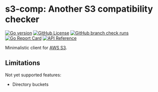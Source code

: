 # s3-comp: Another S3 compatibility checker

[![Go version](https://img.shields.io/github/go-mod/go-version/lvjp/s3-comp?logo=go&labelColor=#00ADD8)](https://go.dev/doc/devel/release)
[![GitHub License](https://img.shields.io/github/license/lvjp/s3-comp)](https://github.com/lvjp/s3-comp/blob/main/LICENSE)
[![GitHub branch check runs](https://img.shields.io/github/check-runs/lvjp/s3-comp/main?logo=github)](https://github.com/lvjp/s3-comp/actions?query=branch%3Amain)
[![Go Report Card](https://goreportcard.com/badge/github.com/lvjp/s3-comp)](https://goreportcard.com/report/github.com/lvjp/s3-comp)
[![API Reference](https://img.shields.io/badge/api-reference-blue.svg)](https://pkg.go.dev/github.com/lvjp/s3-comp)

Minimalistic client for [AWS S3](https://aws.amazon.com/fr/s3/).

## Limitations

Not yet supported features:

- Directory buckets
